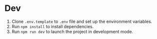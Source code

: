 # Dev

1. Clone ```.env.template``` to ```.env```  file and set up the environment variables.
2. Run ```npm install``` to install dependencies.
3. Run ```npm run dev``` to launch the project in development mode.
